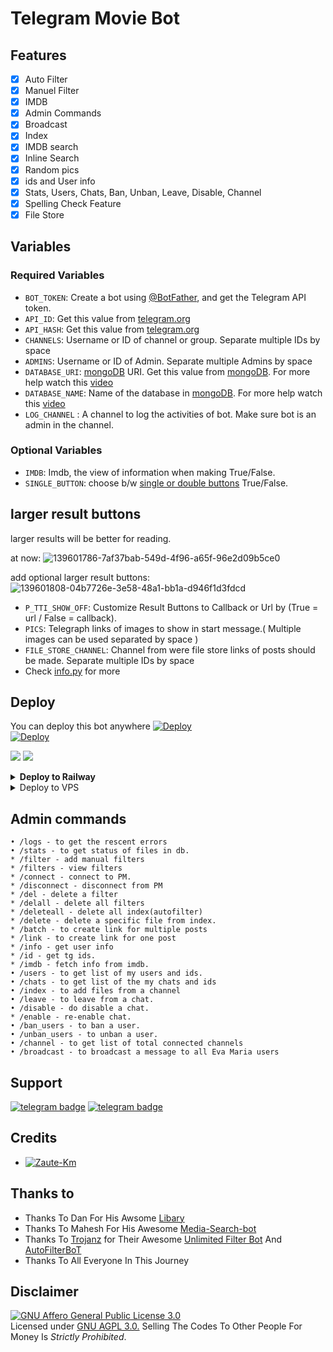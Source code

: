 # Telegram Movie Bot

## Features

- [x] Auto Filter
- [x] Manuel Filter
- [x] IMDB
- [x] Admin Commands
- [x] Broadcast
- [x] Index
- [x] IMDB search
- [x] Inline Search
- [x] Random pics
- [x] ids and User info 
- [x] Stats, Users, Chats, Ban, Unban, Leave, Disable, Channel
- [x] Spelling Check Feature
- [x] File Store

## Variables

### Required Variables
* `BOT_TOKEN`: Create a bot using [@BotFather](https://telegram.dog/BotFather), and get the Telegram API token.
* `API_ID`: Get this value from [telegram.org](https://my.telegram.org/apps)
* `API_HASH`: Get this value from [telegram.org](https://my.telegram.org/apps)
* `CHANNELS`: Username or ID of channel or group. Separate multiple IDs by space
* `ADMINS`: Username or ID of Admin. Separate multiple Admins by space
* `DATABASE_URI`: [mongoDB](https://www.mongodb.com) URI. Get this value from [mongoDB](https://www.mongodb.com). For more help watch this [video](https://youtu.be/nj-lJfkgb6w)
* `DATABASE_NAME`: Name of the database in [mongoDB](https://www.mongodb.com). For more help watch this [video](https://youtu.be/nj-lJfkgb6w)
* `LOG_CHANNEL` : A channel to log the activities of bot. Make sure bot is an admin in the channel.
### Optional Variables
* `IMDB`: Imdb, the view of information when making True/False.
* `SINGLE_BUTTON`: choose b/w [single or double buttons](https://github.com/josprojects/tgmoviebot/issues/1) True/False.

## larger result buttons
larger results will be better for reading.

at now:
![139601786-7af37bab-549d-4f96-a65f-96e2d09b5ce0](https://user-images.githubusercontent.com/77600757/143565765-cced52c4-45f6-40e2-bfbf-2e2efd6f811f.png)

add optional larger result buttons:
![139601808-04b7726e-3e58-48a1-bb1a-d946f1d3fdcd](https://user-images.githubusercontent.com/77600757/143565860-4797e96f-5a3c-4acd-8484-6fb6a2c99bbc.png)
* `P_TTI_SHOW_OFF`: Customize Result Buttons to Callback or Url by (True = url / False = callback).
* `PICS`: Telegraph links of images to show in start message.( Multiple images can be used separated by space )
* `FILE_STORE_CHANNEL`: Channel from were file store links of posts should be made. Separate multiple IDs by space
* Check [info.py](info.py) for more

## Deploy
You can deploy this bot anywhere
[![Deploy](https://www.herokucdn.com/deploy/button.svg)](https://heroku.com/deploy?template=https://github.com/Bastinjoeid/IMDb-Movie-Bot)</br>
<a  href= *https://youtu.be/LCrkRTMkmzE*>
  <img src="https://www.herokucdn.com/deploy/button.svg" alt="Deploy">

<a href="https://youtu.be/DFJxT7nUh10"><img src="https://img.shields.io/badge/How%20to%20Deploy%20on%20Heroku-blue.svg?logo=Youtube"></a>
<a href="https://youtu.be/DFJxT7nUh10"><img src="https://img.shields.io/youtube/views/DFJxT7nUh10?style=social">
</a>
</p>
</details>

<details>
  <summary><b>Deploy to Railway</b></summary>
<br/>

<p align="left">
<a href="https://railway.app/new/template?template=https%3A%2F%2Fgithub.com%2Fjosprojects%2Ftgmoviebot"
">
     <img height="30px" src="https://railway.app/button.svg">
  </a>
</p>
<a href="https://youtu.be/h6PtzFYaMxQ"><img src="https://img.shields.io/badge/How%20to%20Deploy%20on%20Railway-blue.svg?logo=Youtube"></a>
<a href="https://youtu.be/h6PtzFYaMxQ"><img src="https://img.shields.io/youtube/views/h6PtzFYaMxQ?style=social">
</a>
</p>

</details>

<details><summary>Deploy to VPS</summary>
<p>
<pre>
git clone https://github.com/josprojects/tgmoviebot
# Install Packages
pip3 install -r requirements.txt
Edit info.py with variables as given below then run bot
python3 bot.py
</pre>
</p>
</details>


## Admin commands
```
• /logs - to get the rescent errors
• /stats - to get status of files in db.
* /filter - add manual filters
* /filters - view filters
* /connect - connect to PM.
* /disconnect - disconnect from PM
* /del - delete a filter
* /delall - delete all filters
* /deleteall - delete all index(autofilter)
* /delete - delete a specific file from index.
* /batch - to create link for multiple posts
* /link - to create link for one post
* /info - get user info
* /id - get tg ids.
* /imdb - fetch info from imdb.
• /users - to get list of my users and ids.
• /chats - to get list of the my chats and ids 
• /index - to add files from a channel
• /leave - to leave from a chat.
• /disable - do disable a chat.
* /enable - re-enable chat.
• /ban_users - to ban a user.
• /unban_users - to unban a user.
• /channel - to get list of total connected channels
• /broadcast - to broadcast a message to all Eva Maria users
```
## Support
[![telegram badge](https://img.shields.io/badge/Telegram-Group-30302f?style=flat&logo=telegram)](https://telegram.dog/JOSPSupport)
[![telegram badge](https://img.shields.io/badge/Telegram-Channel-30302f?style=flat&logo=telegram)](https://telegram.dog/JosProjects)

## Credits 
* [![Zaute-Km](https://img.shields.io/static/v1?label=Dingdi-Dev&message=devs&color=critical)](https://telegram.dog/zautebot)


## Thanks to 
 - Thanks To Dan For His Awsome [Libary](https://github.com/pyrogram/pyrogram)
 - Thanks To Mahesh For His Awesome [Media-Search-bot](https://github.com/Mahesh0253/Media-Search-bot)
 - Thanks To [Trojanz](https://github.com/trojanzhex) for Their Awesome [Unlimited Filter Bot](https://github.com/TroJanzHEX/Unlimited-Filter-Bot) And [AutoFilterBoT](https://github.com/trojanzhex/auto-filter-bot)
 - Thanks To All Everyone In This Journey

## Disclaimer
[![GNU Affero General Public License 3.0](https://www.gnu.org/graphics/agplv3-155x51.png)](https://www.gnu.org/licenses/agpl-3.0.en.html#header)    
Licensed under [GNU AGPL 3.0.](https://github.com/ZauteKm/Dingdi/blob/master/LICENSE)
Selling The Codes To Other People For Money Is *Strictly Prohibited*.
